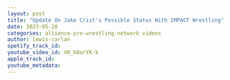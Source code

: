 ```yaml
---
layout: post
title: "Update On Jake Crist's Possible Status With IMPACT Wrestling"
date: 2023-05-28
categories: alliance-pro-wrestling-network videos
author: lewis-carlan
spotify_track_id: 
youtube_video_id: V0_b8orYK-k
apple_track_id: 
youtube_metadata: 
---
```

